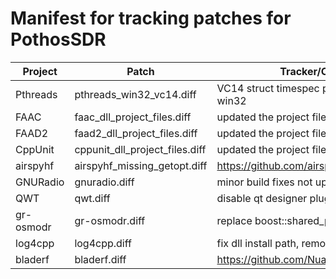 # Manifest for tracking patches for PothosSDR

| Project       | Patch                                | Tracker/Comments                                      |
| ------------- | ------------------------------------ | ----------------------------------------------------- |
| Pthreads      | pthreads_win32_vc14.diff             | VC14 struct timespec patches for pthreads-win32       |
| FAAC          | faac_dll_project_files.diff          | updated the project files for faac                    |
| FAAD2         | faad2_dll_project_files.diff         | updated the project files for faad2                   |
| CppUnit       | cppunit_dll_project_files.diff       | updated the project files for cppunit                 |
| airspyhf      | airspyhf_missing_getopt.diff         | https://github.com/airspy/airspyhf/pull/28            |
| GNURadio      | gnuradio.diff                        | minor build fixes not upstreamed                      |
| QWT           | qwt.diff                             | disable qt designer plugin                            |
| gr-osmodr     | gr-osmodr.diff                       | replace boost::shared_ptr with std::shared_ptr        |
| log4cpp       | log4cpp.diff                         | fix dll install path, remove repository theme         |
| bladerf       | bladerf.diff                         | https://github.com/Nuand/bladeRF/issues/803           |
